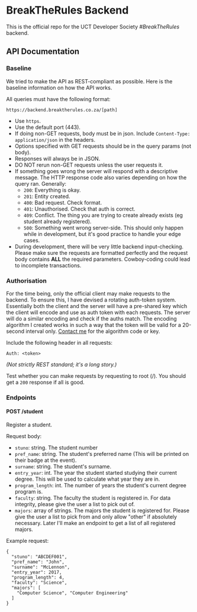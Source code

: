 # BreakTheRules Backend

This is the official repo for the UCT Developer Society *\#BreakTheRules* backend.

## API Documentation

### Baseline

We tried to make the API as REST-compliant as possible. Here is the baseline information on how the API works.

All queries must have the following format:

    https://backend.breaktherules.co.za/[path]
    
- Use `https`.
- Use the default port (443).
- If doing non-GET requests, body must be in json. Include `Content-Type: application/json` in the headers.
- Options specified with GET requests should be in the query params (not body).
- Responses will always be in JSON.
- DO NOT rerun non-GET requests unless the user requests it.
- If something goes wrong the server will respond with a descriptive message. The HTTP response code also varies depending on how the query ran. Generally:
    - `200`: Everything is okay.
    - `201`: Entity created.
    - `400`: Bad request. Check format.
    - `401`: Unauthorised. Check that auth is correct.
    - `409`: Conflict. The thing you are trying to create already exists (eg student already registered).
    - `500`: Something went wrong server-side. This should only happen while in development, but it's good practice to handle your edge cases.
- During development, there will be very little backend input-checking. Please make sure the requests are formatted perfectly and the request body contains **ALL** the required parameters. Cowboy-coding could lead to incomplete transactions.

### Authorisation

For the time being, only the official client may make requests to the backend. To ensure this, I have devised a rotating auth-token system. Essentially both the client and the server will have a pre-shared key which the client will encode and use as auth token with each requests. The server will do a similar encoding and check if the auths match. The encoding algorithm I created works in such a way that the token will be valid for a 20-second interval only. [Contact me](mailto:george@rauten.co.za) for the algorithm code or key.

Include the following header in all requests:

    Auth: <token>
    
*(Not strictly REST standard; it's a long story.)*

Test whether you can make requests by requesting to root (/). You should get a `200` response if all is good.

### Endpoints

#### POST /student

Register a student.

Request body:

- `stuno`: string. The student number
- `pref_name`: string. The student's preferred name (This will be printed on their badge at the event).
- `surname`: string. The student's surname.
- `entry_year`: int. The year the student started studying their current degree. This will be used to calculate what year they are in.
- `program_length`: int. The number of years the student's current degree program is.
- `faculty`: string. The faculty the student is registered in. For data integrity, please give the user a list to pick out of.
- `majors`: array of strings. The majors the student is registered for. Please give the user a list to pick from and only allow "other" if absolutely necessary. Later I'll make an endpoint to get a list of all registered majors.

Example request:

    {
      "stuno": "ABCDEF001",
      "pref_name": "John",
      "surname": "McLennon",
      "entry_year": 2017,
      "program_length": 4,
      "faculty": "Science",
      "majors": [
        "Computer Science", "Computer Engineering"
      ]
    }

